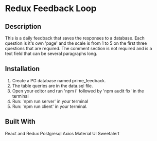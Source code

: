 # Redux Feedback Loop

## Description

This is a daily feedback that saves the responses to a database. Each question is it's own 'page' and the scale is from 1 to 5 on the first three questions that are required. The comment section is not required and is a text field that can be several paragraphs long.

## Installation

1. Create a PG database named prime_feedback.
2. The table queries are in the data.sql file.
3. Open your editor and run 'npm i' followed by 'npm audit fix' in the terminal
4. Run: 'npm run server' in your terminal
5. Run: 'npm run client' in your terminal.

## Built With

React and Redux
Postgresql
Axios
Material UI
Sweetalert
